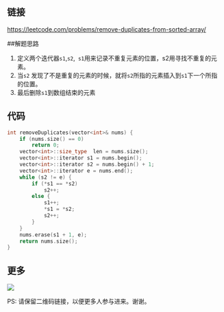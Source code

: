 ## 链接


https://leetcode.com/problems/remove-duplicates-from-sorted-array/

##解题思路

1. 定义两个迭代器`s1`,`s2`,` s1`用来记录不重复元素的位置，s2用寻找不重复的元素。
2. 当`s2` 发现了不是重复的元素的时候，就将`s2`所指的元素插入到`s1`下一个所指的位置。
3. 最后删除`s1`到数组结束的元素


## 代码






```c++
int removeDuplicates(vector<int>& nums) {
	if (nums.size() == 0)
		return 0;
	vector<int>::size_type  len = nums.size();
	vector<int>::iterator s1 = nums.begin();
	vector<int>::iterator s2 = nums.begin() + 1;
	vector<int>::iterator e = nums.end();
	while (s2 != e) {
		if (*s1 == *s2)
			s2++;
		else {
			s1++;
			*s1 = *s2;
			s2++;
		}
	}
	nums.erase(s1 + 1, e);
	return nums.size();
}

```



## 更多

![](https://github.com/githubwoniu/learnprogram/blob/master/image/erweima.png)

PS: 请保留二维码链接，以便更多人参与进来。谢谢。